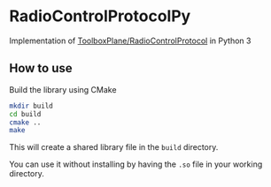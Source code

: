 # RadioControlProtocolPy
Implementation of [ToolboxPlane/RadioControlProtocol](https://github.com/ToolboxPlane/RadioControlProtocol) in Python 3

## How to use
Build the library using CMake
```bash
mkdir build
cd build
cmake ..
make
```
This will create a shared library file in the `build` directory.

You can use it without installing by having the `.so` file in your working
directory.

